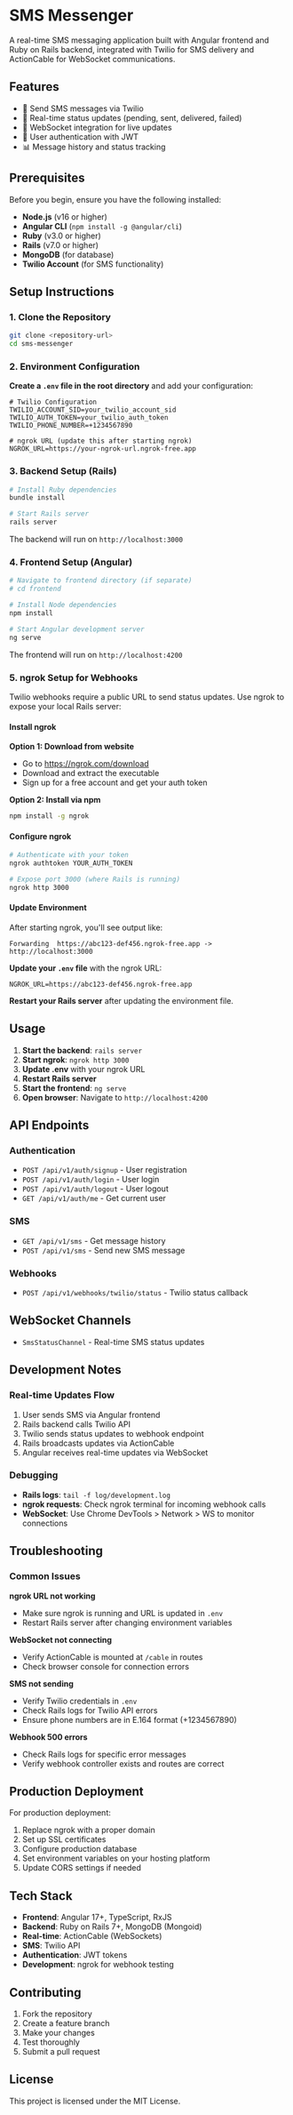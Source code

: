 # SMS Messenger

A real-time SMS messaging application built with Angular frontend and Ruby on Rails backend, integrated with Twilio for SMS delivery and ActionCable for WebSocket communications.

## Features

- 📱 Send SMS messages via Twilio
- 🔄 Real-time status updates (pending, sent, delivered, failed)
- 🔌 WebSocket integration for live updates
- 🔐 User authentication with JWT
- 📊 Message history and status tracking

## Prerequisites

Before you begin, ensure you have the following installed:

- **Node.js** (v16 or higher)
- **Angular CLI** (`npm install -g @angular/cli`)
- **Ruby** (v3.0 or higher)
- **Rails** (v7.0 or higher)
- **MongoDB** (for database)
- **Twilio Account** (for SMS functionality)

## Setup Instructions

### 1. Clone the Repository

```bash
git clone <repository-url>
cd sms-messenger
```

### 2. Environment Configuration

**Create a `.env` file in the root directory** and add your configuration:

```env
# Twilio Configuration
TWILIO_ACCOUNT_SID=your_twilio_account_sid
TWILIO_AUTH_TOKEN=your_twilio_auth_token
TWILIO_PHONE_NUMBER=+1234567890

# ngrok URL (update this after starting ngrok)
NGROK_URL=https://your-ngrok-url.ngrok-free.app
```

### 3. Backend Setup (Rails)

```bash
# Install Ruby dependencies
bundle install

# Start Rails server
rails server
```

The backend will run on `http://localhost:3000`

### 4. Frontend Setup (Angular)

```bash
# Navigate to frontend directory (if separate)
# cd frontend

# Install Node dependencies
npm install

# Start Angular development server
ng serve
```

The frontend will run on `http://localhost:4200`

### 5. ngrok Setup for Webhooks

Twilio webhooks require a public URL to send status updates. Use ngrok to expose your local Rails server:

#### Install ngrok

**Option 1: Download from website**
- Go to https://ngrok.com/download
- Download and extract the executable
- Sign up for a free account and get your auth token

**Option 2: Install via npm**
```bash
npm install -g ngrok
```

#### Configure ngrok

```bash
# Authenticate with your token
ngrok authtoken YOUR_AUTH_TOKEN

# Expose port 3000 (where Rails is running)
ngrok http 3000
```

#### Update Environment

After starting ngrok, you'll see output like:
```
Forwarding  https://abc123-def456.ngrok-free.app -> http://localhost:3000
```

**Update your `.env` file** with the ngrok URL:
```env
NGROK_URL=https://abc123-def456.ngrok-free.app
```

**Restart your Rails server** after updating the environment file.

## Usage

1. **Start the backend**: `rails server`
2. **Start ngrok**: `ngrok http 3000`
3. **Update .env** with your ngrok URL
4. **Restart Rails server**
5. **Start the frontend**: `ng serve`
6. **Open browser**: Navigate to `http://localhost:4200`

## API Endpoints

### Authentication
- `POST /api/v1/auth/signup` - User registration
- `POST /api/v1/auth/login` - User login
- `POST /api/v1/auth/logout` - User logout
- `GET /api/v1/auth/me` - Get current user

### SMS
- `GET /api/v1/sms` - Get message history
- `POST /api/v1/sms` - Send new SMS message

### Webhooks
- `POST /api/v1/webhooks/twilio/status` - Twilio status callback

## WebSocket Channels

- `SmsStatusChannel` - Real-time SMS status updates

## Development Notes

### Real-time Updates Flow

1. User sends SMS via Angular frontend
2. Rails backend calls Twilio API
3. Twilio sends status updates to webhook endpoint
4. Rails broadcasts updates via ActionCable
5. Angular receives real-time updates via WebSocket

### Debugging

- **Rails logs**: `tail -f log/development.log`
- **ngrok requests**: Check ngrok terminal for incoming webhook calls
- **WebSocket**: Use Chrome DevTools > Network > WS to monitor connections

## Troubleshooting

### Common Issues

**ngrok URL not working**
- Make sure ngrok is running and URL is updated in `.env`
- Restart Rails server after changing environment variables

**WebSocket not connecting**
- Verify ActionCable is mounted at `/cable` in routes
- Check browser console for connection errors

**SMS not sending**
- Verify Twilio credentials in `.env`
- Check Rails logs for Twilio API errors
- Ensure phone numbers are in E.164 format (+1234567890)

**Webhook 500 errors**
- Check Rails logs for specific error messages
- Verify webhook controller exists and routes are correct

## Production Deployment

For production deployment:

1. Replace ngrok with a proper domain
2. Set up SSL certificates
3. Configure production database
4. Set environment variables on your hosting platform
5. Update CORS settings if needed

## Tech Stack

- **Frontend**: Angular 17+, TypeScript, RxJS
- **Backend**: Ruby on Rails 7+, MongoDB (Mongoid)
- **Real-time**: ActionCable (WebSockets)
- **SMS**: Twilio API
- **Authentication**: JWT tokens
- **Development**: ngrok for webhook testing

## Contributing

1. Fork the repository
2. Create a feature branch
3. Make your changes
4. Test thoroughly
5. Submit a pull request

## License

This project is licensed under the MIT License.